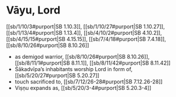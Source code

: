 # Vāyu, Lord

[[sb/1/10/3#purport|SB 1.10.3]], [[sb/1/10/27#purport|SB 1.10.27]], [[sb/1/13/4#purport|SB 1.13.4]], [[sb/4/10/2#purport|SB 4.10.2]], [[sb/4/15/15#purport|SB 4.15.15]], [[sb/7/4/18#purport|SB 7.4.18]], [[sb/8/10/26#purport|SB 8.10.26]]

* as demigod warrior, [[sb/8/10/26#purport|SB 8.10.26]], [[sb/8/11/1#purport|SB 8.11.1]], [[sb/8/11/42#purport|SB 8.11.42]]
* Śākadvīpa’s inhabitants worship Lord in form of, [[sb/5/20/27#purport|SB 5.20.27]]
* touch sacrificed to, [[sb/7/12/26-28#purport|SB 7.12.26-28]]
* Viṣṇu expands as, [[sb/5/20/3-4#purport|SB 5.20.3-4]]
